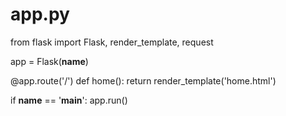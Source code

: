 # app.py

from flask import Flask, render_template, request

app = Flask(__name__)

@app.route('/')
def home():
    return render_template('home.html')

if __name__ == '__main__':
    app.run()
